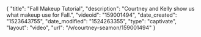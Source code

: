 {
    "title": "Fall Makeup Tutorial",
    "description": "Courtney and Kelly show us what makeup use for Fall.",
    "videoid": "159001494",
    "date_created": "1523643755",
    "date_modified": "1524263355",
    "type": "captivate",
    "layout": "video",
    "url": "\/v\/courtney-seamon\/159001494"
}